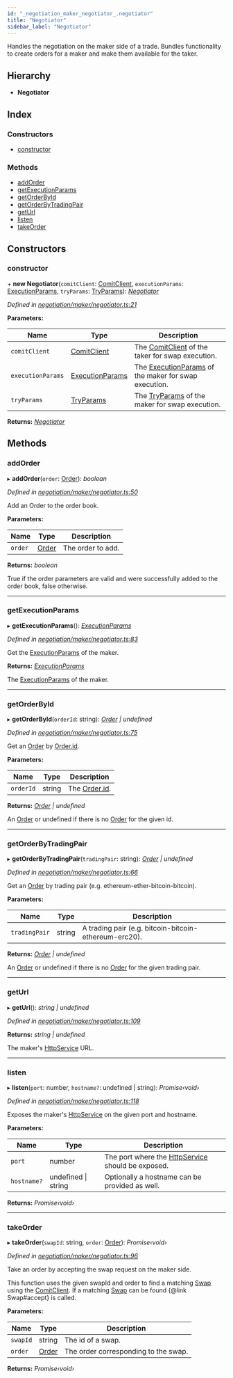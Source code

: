 ```yaml
---
id: "_negotiation_maker_negotiator_.negotiator"
title: "Negotiator"
sidebar_label: "Negotiator"
---
```


Handles the negotiation on the maker side of a trade.
Bundles functionality to create orders for a maker and make them available for the taker.

## Hierarchy

* **Negotiator**

## Index

### Constructors

* [constructor](_negotiation_maker_negotiator_.negotiator.md#constructor)

### Methods

* [addOrder](_negotiation_maker_negotiator_.negotiator.md#addorder)
* [getExecutionParams](_negotiation_maker_negotiator_.negotiator.md#getexecutionparams)
* [getOrderById](_negotiation_maker_negotiator_.negotiator.md#getorderbyid)
* [getOrderByTradingPair](_negotiation_maker_negotiator_.negotiator.md#getorderbytradingpair)
* [getUrl](_negotiation_maker_negotiator_.negotiator.md#geturl)
* [listen](_negotiation_maker_negotiator_.negotiator.md#listen)
* [takeOrder](_negotiation_maker_negotiator_.negotiator.md#takeorder)

## Constructors

###  constructor

\+ **new Negotiator**(`comitClient`: [ComitClient](_comit_client_.comitclient.md), `executionParams`: [ExecutionParams](../interfaces/_negotiation_execution_params_.executionparams.md), `tryParams`: [TryParams](../interfaces/_util_timeout_promise_.tryparams.md)): *[Negotiator](_negotiation_maker_negotiator_.negotiator.md)*

*Defined in [negotiation/maker/negotiator.ts:21](https://github.com/comit-network/comit-js-sdk/blob/d75521e/src/negotiation/maker/negotiator.ts#L21)*

**Parameters:**

Name | Type | Description |
------ | ------ | ------ |
`comitClient` | [ComitClient](_comit_client_.comitclient.md) | The [ComitClient](_comit_client_.comitclient.md) of the taker for swap execution. |
`executionParams` | [ExecutionParams](../interfaces/_negotiation_execution_params_.executionparams.md) | The [ExecutionParams](../interfaces/_negotiation_execution_params_.executionparams.md) of the maker for swap execution. |
`tryParams` | [TryParams](../interfaces/_util_timeout_promise_.tryparams.md) | The [TryParams](../interfaces/_util_timeout_promise_.tryparams.md) of the maker for swap execution.  |

**Returns:** *[Negotiator](_negotiation_maker_negotiator_.negotiator.md)*

## Methods

###  addOrder

▸ **addOrder**(`order`: [Order](../interfaces/_negotiation_order_.order.md)): *boolean*

*Defined in [negotiation/maker/negotiator.ts:50](https://github.com/comit-network/comit-js-sdk/blob/d75521e/src/negotiation/maker/negotiator.ts#L50)*

Add an Order to the order book.

**Parameters:**

Name | Type | Description |
------ | ------ | ------ |
`order` | [Order](../interfaces/_negotiation_order_.order.md) | The order to add.  |

**Returns:** *boolean*

True if the order parameters are valid and were successfully added to the order book, false otherwise.

___

###  getExecutionParams

▸ **getExecutionParams**(): *[ExecutionParams](../interfaces/_negotiation_execution_params_.executionparams.md)*

*Defined in [negotiation/maker/negotiator.ts:83](https://github.com/comit-network/comit-js-sdk/blob/d75521e/src/negotiation/maker/negotiator.ts#L83)*

Get the [ExecutionParams](../interfaces/_negotiation_execution_params_.executionparams.md) of the maker.

**Returns:** *[ExecutionParams](../interfaces/_negotiation_execution_params_.executionparams.md)*

The [ExecutionParams](../interfaces/_negotiation_execution_params_.executionparams.md) of the maker.

___

###  getOrderById

▸ **getOrderById**(`orderId`: string): *[Order](../interfaces/_negotiation_order_.order.md) | undefined*

*Defined in [negotiation/maker/negotiator.ts:75](https://github.com/comit-network/comit-js-sdk/blob/d75521e/src/negotiation/maker/negotiator.ts#L75)*

Get an [Order](../interfaces/_negotiation_order_.order.md) by [Order.id](../interfaces/_negotiation_order_.order.md#id).

**Parameters:**

Name | Type | Description |
------ | ------ | ------ |
`orderId` | string | The [Order.id](../interfaces/_negotiation_order_.order.md#id). |

**Returns:** *[Order](../interfaces/_negotiation_order_.order.md) | undefined*

An [Order](../interfaces/_negotiation_order_.order.md) or undefined if there is no [Order](../interfaces/_negotiation_order_.order.md) for the given id.

___

###  getOrderByTradingPair

▸ **getOrderByTradingPair**(`tradingPair`: string): *[Order](../interfaces/_negotiation_order_.order.md) | undefined*

*Defined in [negotiation/maker/negotiator.ts:66](https://github.com/comit-network/comit-js-sdk/blob/d75521e/src/negotiation/maker/negotiator.ts#L66)*

Get an [Order](../interfaces/_negotiation_order_.order.md) by trading pair (e.g. ethereum-ether-bitcoin-bitcoin).

**Parameters:**

Name | Type | Description |
------ | ------ | ------ |
`tradingPair` | string | A trading pair (e.g. bitcoin-bitcoin-ethereum-erc20). |

**Returns:** *[Order](../interfaces/_negotiation_order_.order.md) | undefined*

An [Order](../interfaces/_negotiation_order_.order.md) or undefined if there is no [Order](../interfaces/_negotiation_order_.order.md) for the given trading pair.

___

###  getUrl

▸ **getUrl**(): *string | undefined*

*Defined in [negotiation/maker/negotiator.ts:109](https://github.com/comit-network/comit-js-sdk/blob/d75521e/src/negotiation/maker/negotiator.ts#L109)*

**Returns:** *string | undefined*

The maker's [HttpService](_negotiation_maker_negotiator_.httpservice.md) URL.

___

###  listen

▸ **listen**(`port`: number, `hostname?`: undefined | string): *Promise‹void›*

*Defined in [negotiation/maker/negotiator.ts:118](https://github.com/comit-network/comit-js-sdk/blob/d75521e/src/negotiation/maker/negotiator.ts#L118)*

Exposes the maker's [HttpService](_negotiation_maker_negotiator_.httpservice.md) on the given port and hostname.

**Parameters:**

Name | Type | Description |
------ | ------ | ------ |
`port` | number | The port where the [HttpService](_negotiation_maker_negotiator_.httpservice.md) should be exposed. |
`hostname?` | undefined &#124; string | Optionally a hostname can be provided as well.  |

**Returns:** *Promise‹void›*

___

###  takeOrder

▸ **takeOrder**(`swapId`: string, `order`: [Order](../interfaces/_negotiation_order_.order.md)): *Promise‹void›*

*Defined in [negotiation/maker/negotiator.ts:96](https://github.com/comit-network/comit-js-sdk/blob/d75521e/src/negotiation/maker/negotiator.ts#L96)*

Take an order by accepting the swap request on the maker side.

This function uses the given swapId and order to find a matching [Swap](_swap_.swap.md) using the [ComitClient](_comit_client_.comitclient.md).
If a matching [Swap](_swap_.swap.md) can be found {@link Swap#accept} is called.

**Parameters:**

Name | Type | Description |
------ | ------ | ------ |
`swapId` | string | The id of a swap. |
`order` | [Order](../interfaces/_negotiation_order_.order.md) | The order corresponding to the swap.  |

**Returns:** *Promise‹void›*
